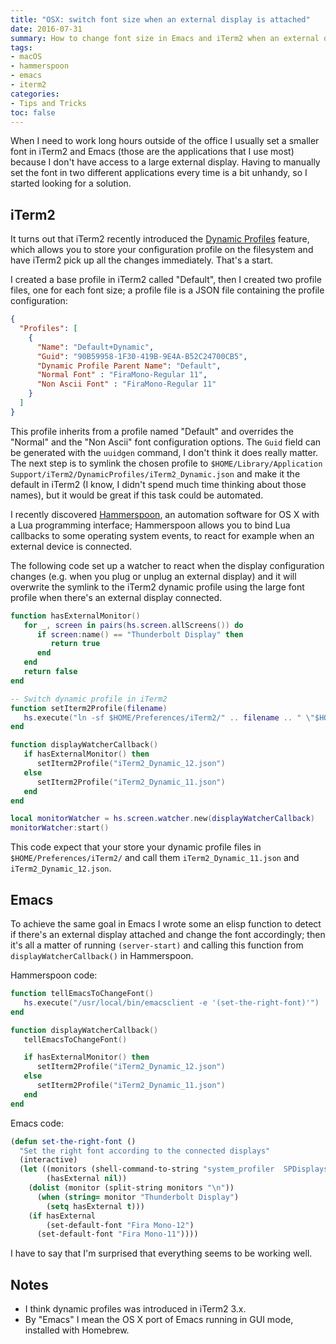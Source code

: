```yaml
---
title: "OSX: switch font size when an external display is attached"
date: 2016-07-31
summary: How to change font size in Emacs and iTerm2 when an external display is attached.
tags:
- macOS
- hammerspoon
- emacs
- iterm2
categories:
- Tips and Tricks
toc: false
---
```


When I need to work long hours outside of the office I usually set a smaller font in iTerm2 and Emacs (those are the applications
that I use most) because I don't have access to a large external display. Having to manually set the font in two different applications every time is a bit unhandy,
so I started looking for a solution.

## iTerm2

It turns out that iTerm2 recently introduced the [Dynamic Profiles](https://www.iterm2.com/documentation-dynamic-profiles.html) feature,
which allows you to store your configuration profile on the filesystem and have iTerm2 pick up all the changes immediately. That's a start.

I created a base profile in iTerm2 called "Default", then I created two profile files, one for each font size; a profile file is a JSON file containing the profile
configuration:

```json
{
  "Profiles": [
    {
      "Name": "Default+Dynamic",
      "Guid": "90B59958-1F30-419B-9E4A-B52C24700CB5",
      "Dynamic Profile Parent Name": "Default",
      "Normal Font" : "FiraMono-Regular 11",
      "Non Ascii Font" : "FiraMono-Regular 11"
    }
  ]
}
```

This profile inherits from a profile named "Default" and overrides the "Normal" and the "Non Ascii" font configuration options. The `Guid` field can be generated with
the `uuidgen` command, I don't think it does really matter. The next step is to symlink the chosen profile to `$HOME/Library/Application Support/iTerm2/DynamicProfiles/iTerm2_Dynamic.json`
and make it the default in iTerm2 (I know, I didn't spend much time thinking about those names), but it would be great if this task could be automated.

I recently discovered [Hammerspoon](http://www.hammerspoon.org/), an automation software for OS X with a Lua programming interface; Hammerspoon allows you to bind Lua callbacks to some operating
system events, to react for example when an external device is connected.

The following code set up a watcher to react when the display configuration changes (e.g. when you plug or unplug an external display) and it will overwrite the symlink to the
iTerm2 dynamic profile using the large font profile when there's an external display connected.

```lua
function hasExternalMonitor()
   for _, screen in pairs(hs.screen.allScreens()) do
      if screen:name() == "Thunderbolt Display" then
         return true
      end
   end
   return false
end

-- Switch dynamic profile in iTerm2
function setIterm2Profile(filename)
   hs.execute("ln -sf $HOME/Preferences/iTerm2/" .. filename .. " \"$HOME/Library/Application Support/iTerm2/DynamicProfiles/iTerm2_Dynamic.json\"")
end

function displayWatcherCallback()
   if hasExternalMonitor() then
      setIterm2Profile("iTerm2_Dynamic_12.json")
   else
      setIterm2Profile("iTerm2_Dynamic_11.json")
   end
end

local monitorWatcher = hs.screen.watcher.new(displayWatcherCallback)
monitorWatcher:start()
```

This code expect that your store your dynamic profile files in `$HOME/Preferences/iTerm2/` and call them `iTerm2_Dynamic_11.json` and `iTerm2_Dynamic_12.json`.

## Emacs

To achieve the same goal in Emacs I wrote some an​ elisp function to detect if there's an external display attached and change the font accordingly; then it's all a matter
of running `(server-start)` and calling this function from `displayWatcherCallback()` in Hammerspoon.

Hammerspoon code:

```lua
function tellEmacsToChangeFont()
   hs.execute("/usr/local/bin/emacsclient -e '(set-the-right-font)'")
end

function displayWatcherCallback()
   tellEmacsToChangeFont()

   if hasExternalMonitor() then
      setIterm2Profile("iTerm2_Dynamic_12.json")
   else
      setIterm2Profile("iTerm2_Dynamic_11.json")
   end
end
```

Emacs code:

```lisp
(defun set-the-right-font ()
  "Set the right font according to the connected displays"
  (interactive)
  (let ((monitors (shell-command-to-string "system_profiler  SPDisplaysDataType | egrep '^ {8}[^ ]' | sed -e 's/^ *//' -e 's/:$//'"))
        (hasExternal nil))
    (dolist (monitor (split-string monitors "\n"))
      (when (string= monitor "Thunderbolt Display")
        (setq hasExternal t)))
    (if hasExternal
        (set-default-font "Fira Mono-12")
      (set-default-font "Fira Mono-11"))))
```

I have to say that I'm surprised that everything seems to be working well.

## Notes

- I think dynamic profiles was introduced in iTerm2 3.x.
- By "Emacs" I mean the OS X port of Emacs running in GUI mode, installed with Homebrew.
